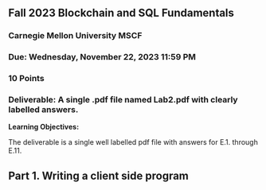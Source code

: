 ##  Fall 2023 Blockchain and SQL Fundamentals
### Carnegie Mellon University MSCF
### Due: Wednesday, November 22, 2023 11:59 PM
### 10 Points
### Deliverable: A single .pdf file named Lab2.pdf with clearly labelled answers.

**Learning Objectives:**

The deliverable is a single well labelled pdf file with answers for E.1. through E.11.

## Part 1. Writing a client side program
